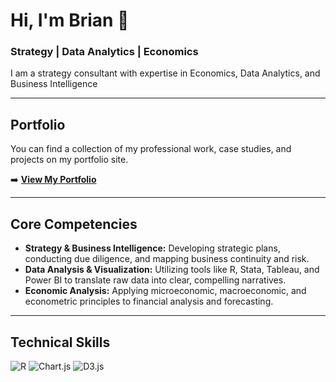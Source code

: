 # Hi, I'm Brian 👋

### Strategy | Data Analytics | Economics

I am a strategy consultant with expertise in Economics, Data Analytics, and Business Intelligence

---

## Portfolio

You can find a collection of my professional work, case studies, and projects on my portfolio site.

➡️ **[View My Portfolio](https://your-portfolio-link.com)**

---

## Core Competencies

* **Strategy & Business Intelligence:** Developing strategic plans, conducting due diligence, and mapping business continuity and risk.
* **Data Analysis & Visualization:** Utilizing tools like R, Stata, Tableau, and Power BI to translate raw data into clear, compelling narratives.
* **Economic Analysis:** Applying microeconomic, macroeconomic, and econometric principles to financial analysis and forecasting.

---

## Technical Skills

<p align="left">
  <img src="https://img.shields.io/badge/R-276DC3?style=for-the-badge&logo=r&logoColor=white" alt="R"/>
  <img src="https://img.shields.io/badge/Chart.js-FF6384?style=for-the-badge&logo=chartdotjs&logoColor=white" alt="Chart.js"/>
  <img src="https://img.shields.io/badge/D3.js-F9A03C?style=for-the-badge&logo=d3dotjs&logoColor=white" alt="D3.js"/>
</p>
